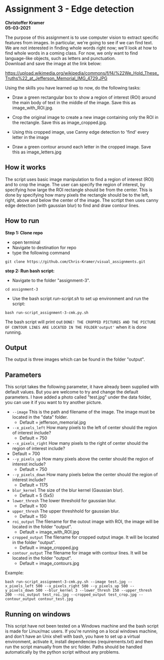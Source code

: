 # Assignment 3 - Edge detection
**Christoffer Kramer**  
**05-03-2021**  


The purpose of this assignment is to use computer vision to extract specific features from images. In particular, we're going to see if we can find text. We are not interested in finding whole words right now; we'll look at how to find whole words in a coming class. For now, we only want to find language-like objects, such as letters and punctuation.  
Download and save the image at the link below:  

https://upload.wikimedia.org/wikipedia/commons/f/f4/%22We_Hold_These_Truths%22_at_Jefferson_Memorial_IMG_4729.JPG

Using the skills you have learned up to now, do the following tasks:  

- Draw a green rectangular box to show a region of interest (ROI) around the main body of text in the middle of the image. Save this as image_with_ROI.jpg.  

- Crop the original image to create a new image containing only the ROI in the rectangle. Save this as image_cropped.jpg.  

- Using this cropped image, use Canny edge detection to 'find' every letter in the image  

- Draw a green contour around each letter in the cropped image. Save this as image_letters.jpg  

## How it works
The script uses basic image manipulation to find a region of interest (ROI) and to crop the image. The user can specify the region of interest, by specifying how large the ROI rectangle should be from the center. This is done by specifying how many pixels the rectangle should be to the left, right, above and below the center of the image. The scrtipt then uses canny edge detection (with gaussian blur) to find and draw contour lines.  

## How to run

**Step 1: Clone repo**
- open terminal
- Navigate to destination for repo
- type the following command
 ```console
 git clone https://github.com/Chris-Kramer/visual_assignments.git
 ```
**step 2: Run bash script:**
- Navigate to the folder "assignment-3".
```console
cd assignment-3
```  
- Use the bash script _run-script.sh_ to set up environment and run the script:  
```console
bash run-script_assignment-3-cmk.py.sh
```  
The bash script will print out `DONE! THE CROPPED PICTURES AND THE PICTURE OF CONTOUR LINES ARE LOCATED IN THE FOLDER'output'` when it is done running. 

## Output
The output is three images which can be found in the folder "output".

## Parameters
This script takes the following parameter, it have already been supplied with default values. But you are welcome to try and change the default parameters. I have added a photo called "test.jpg" under the data folder, you can use it if you want to try another picture.

- `--image` This is the path and filename of the image. The image must be located in the "data" folder.   
    - Default = jefferson_memorial.jpg  
- `--x_pixels_left` How many pixels to the left of center should the region of interest include?  
    - Default = 750  
- `--x_pixels_right` How many pixels to the right of center should the region of interest include?  
- Default = 700  
- `--y_pixels_up` How many pixels above the center should the region of interest include?  
    - Default = 750  
- `--y_pixels_down` How many pixels below the center should the region of interest include?  
    - Default = 1175  
- `blur_kernel` The size of the blur kernel (Gaussian blur).  
    - Default = 5 (5x5)  
- `lower_thresh` The lower threshold for gaussian blur.  
    - Default = 100  
- `upper_thresh` The upper threshhold for gaussian blur.  
    - Default = 150
- `roi_output` The filename for the outout image with ROI, the image will be located in the folder "output".  
    - Default = image_with_ROI.jpg  
- `cropped_output` The filename for cropped output image. It will be located in the folder "output".  
    - Default = image_cropped.jpg  
- `contour_output` The filename for image with contour lines. It will be located in the folder "output".  
    - Default = image_contours.jpg

Example:  
```console
bash run-script_assignment-3-cmk.py.sh --image test.jpg --x_pixels_left 500 --x_pixels_right 500 --y_pixels_up 500 --y_pixels_down 500 --blur_kernel 3 --lower_thresh 150 --upper_thresh 200 --roi_output test_roi.jpg --cropped_output test_crop.jpg --contour_output contour_test.jpg
```

## Running on windows
This script have not been tested on a Windows machine and the bash script is made for Linux/mac users. If you're running on a local windows machine, and don't have an Unix shell with bash, you have to set up a virtual environment, activate it, install dependencies (requirements.txt) and then run the script manually from the src folder. Paths should be handled automatically by the python script without any problems.